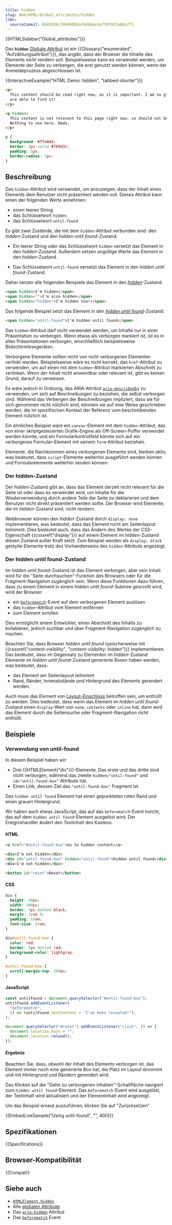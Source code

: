 ```yaml
---
title: hidden
slug: Web/HTML/Global_attributes/hidden
l10n:
  sourceCommit: 8b02826c79b090b5af0d68ae1ef39f932a66a7f1
---
```


{{HTMLSidebar("Global_attributes")}}

Das **`hidden`** [Globale Attribut](/de/docs/Web/HTML/Global_attributes) ist ein {{Glossary("enumerated", "Aufzählungsattribut")}}, das angibt, dass der Browser die Inhalte des Elements nicht rendern soll. Beispielsweise kann es verwendet werden, um Elemente der Seite zu verbergen, die erst genutzt werden können, wenn der Anmeldeprozess abgeschlossen ist.

{{InteractiveExample("HTML Demo: hidden", "tabbed-shorter")}}

```html interactive-example
<p>
  This content should be read right now, as it is important. I am so glad you
  are able to find it!
</p>

<p hidden>
  This content is not relevant to this page right now, so should not be seen.
  Nothing to see here. Nada.
</p>
```

```css interactive-example
p {
  background: #ffe8d4;
  border: 1px solid #f69d3c;
  padding: 5px;
  border-radius: 5px;
}
```

## Beschreibung

Das `hidden`-Attribut wird verwendet, um anzuzeigen, dass der Inhalt eines Elements dem Benutzer nicht präsentiert werden soll. Dieses Attribut kann einen der folgenden Werte annehmen:

- einen leeren String
- das Schlüsselwort `hidden`
- das Schlüsselwort `until-found`

Es gibt zwei Zustände, die mit dem `hidden`-Attribut verbunden sind: den _hidden_-Zustand und den _hidden until found_-Zustand.

- Ein leerer String oder das Schlüsselwort `hidden` versetzt das Element in den _hidden_-Zustand. Außerdem setzen ungültige Werte das Element in den _hidden_-Zustand.

- Das Schlüsselwort `until-found` versetzt das Element in den _hidden until found_-Zustand.

Daher setzen alle folgenden Beispiele das Element in den [_hidden_](#der_hidden-zustand)-Zustand:

```html
<span hidden>I'm hidden</span>
<span hidden="">I'm also hidden</span>
<span hidden="hidden">I'm hidden too!</span>
```

Das folgende Beispiel setzt das Element in den [_hidden until found_](#der_hidden_until_found-zustand)-Zustand:

```html
<span hidden="until-found">I'm hidden until found</span>
```

Das `hidden`-Attribut darf nicht verwendet werden, um Inhalte nur in einer Präsentation zu verbergen. Wenn etwas als verborgen markiert ist, ist es in allen Präsentationen verborgen, einschließlich beispielsweise Bildschirmlesegeräten.

Verborgene Elemente sollten nicht von nicht verborgenen Elementen verlinkt werden. Beispielsweise wäre es nicht korrekt, das `href`-Attribut zu verwenden, um auf einen mit dem `hidden`-Attribut markierten Abschnitt zu verlinken. Wenn der Inhalt nicht anwendbar oder relevant ist, gibt es keinen Grund, darauf zu verweisen.

Es wäre jedoch in Ordnung, das ARIA-Attribut [`aria-describedby`](/de/docs/Web/Accessibility/ARIA/Attributes/aria-describedby) zu verwenden, um sich auf Beschreibungen zu beziehen, die selbst verborgen sind. Während das Verbergen der Beschreibungen impliziert, dass sie für sich genommen nicht nützlich sind, könnten sie auf eine Weise geschrieben werden, die im spezifischen Kontext der Referenz vom beschreibenden Element nützlich ist.

Ein ähnliches Beispiel wäre ein `canvas`-Element mit dem `hidden`-Attribut, das von einer skriptgesteuerten Grafik-Engine als Off-Screen-Puffer verwendet werden könnte, und ein Formularkontrollfeld könnte sich auf ein verborgenes Formular-Element mit seinem `form`-Attribut beziehen.

Elemente, die Nachkommen eines verborgenen Elements sind, bleiben aktiv, was bedeutet, dass `script`-Elemente weiterhin ausgeführt werden können und Formularelemente weiterhin senden können.

### Der hidden-Zustand

Der _hidden_-Zustand gibt an, dass das Element derzeit nicht relevant für die Seite ist oder dass es verwendet wird, um Inhalte für die Wiederverwendung durch andere Teile der Seite zu deklarieren und dem Benutzer nicht direkt präsentiert werden sollte. Der Browser wird Elemente, die im _hidden_-Zustand sind, nicht rendern.

Webbrowser können den _hidden_-Zustand durch `display: none` implementieren, was bedeutet, dass das Element nicht am Seitenlayout teilnimmt. Dies bedeutet auch, dass das Ändern des Wertes der CSS-Eigenschaft {{cssxref("display")}} auf einem Element im _hidden_-Zustand diesen Zustand außer Kraft setzt. Zum Beispiel werden als `display: block` gestylte Elemente trotz des Vorhandenseins des `hidden`-Attributs angezeigt.

### Der hidden until found-Zustand

Im _hidden until found_-Zustand ist das Element verborgen, aber sein Inhalt wird für die "Seite durchsuchen"-Funktion des Browsers oder für die Fragment-Navigation zugänglich sein. Wenn diese Funktionen dazu führen, dass zu einem Element in einem _hidden until found_-Subtree gescrollt wird, wird der Browser:

- ein [`beforematch`](/de/docs/Web/API/Element/beforematch_event)-Event auf dem verborgenen Element auslösen
- das `hidden`-Attribut vom Element entfernen
- zum Element scrollen

Dies ermöglicht einem Entwickler, einen Abschnitt des Inhalts zu kollabieren, jedoch suchbar und über Fragment-Navigation zugänglich zu machen.

Beachten Sie, dass Browser _hidden until found_ typischerweise mit {{cssxref("content-visibility", "content-visibility: hidden")}} implementieren. Das bedeutet, dass im Gegensatz zu Elementen im _hidden_-Zustand Elemente im _hidden until found_-Zustand generierte Boxen haben werden, was bedeutet, dass:

- das Element am Seitenlayout teilnimmt
- Rand, Ränder, Innenabstände und Hintergrund des Elements gerendert werden.

Auch muss das Element von [Layout-Einschluss](/de/docs/Web/CSS/CSS_containment) betroffen sein, um enthüllt zu werden. Dies bedeutet, dass wenn das Element im _hidden until found_-Zustand einen `display`-Wert von `none`, `contents` oder `inline` hat, dann wird das Element durch die Seitensuche oder Fragment-Navigation nicht enthüllt.

## Beispiele

### Verwendung von until-found

In diesem Beispiel haben wir:

- Drei {{HTMLElement("div")}}-Elemente. Das erste und das dritte sind nicht verborgen, während das zweite `hidden="until-found"` und `id="until-found-box"` Attribute hat.
- Einen Link, dessen Ziel das `"until-found-box"` Fragment ist.

Das `hidden until found` Element hat einen gepunkteten roten Rand und einen grauen Hintergrund.

Wir haben auch etwas JavaScript, das auf das `beforematch`-Event horcht, das auf dem `hidden until found`-Element ausgelöst wird. Der Ereignishandler ändert den Textinhalt des Kastens.

#### HTML

```html
<a href="#until-found-box">Go to hidden content</a>

<div>I'm not hidden</div>
<div id="until-found-box" hidden="until-found">Hidden until found</div>
<div>I'm not hidden</div>
```

```html hidden
<button id="reset">Reset</button>
```

#### CSS

```css
div {
  height: 40px;
  width: 300px;
  border: 5px dashed black;
  margin: 1rem 0;
  padding: 1rem;
  font-size: 2rem;
}

div#until-found-box {
  color: red;
  border: 5px dotted red;
  background-color: lightgray;
}
```

```css hidden
#until-found-box {
  scroll-margin-top: 200px;
}
```

#### JavaScript

```js
const untilFound = document.querySelector("#until-found-box");
untilFound.addEventListener(
  "beforematch",
  () => (untilFound.textContent = "I've been revealed!"),
);
```

```js hidden
document.querySelector("#reset").addEventListener("click", () => {
  document.location.hash = "";
  document.location.reload();
});
```

#### Ergebnis

Beachten Sie, dass, obwohl der Inhalt des Elements verborgen ist, das Element immer noch eine generierte Box hat, die Platz im Layout einnimmt und mit Hintergrund und Rändern gerendert wird.

Das Klicken auf die "Gehe zu verborgenen Inhalten"-Schaltfläche navigiert zum `hidden until found`-Element. Das `beforematch`-Event wird ausgelöst, der Textinhalt wird aktualisiert und der Elementinhalt wird angezeigt.

Um das Beispiel erneut auszuführen, klicken Sie auf "Zurücksetzen".

{{EmbedLiveSample("Using until-found", "", 400)}}

## Spezifikationen

{{Specifications}}

## Browser-Kompatibilität

{{Compat}}

## Siehe auch

- [`HTMLElement.hidden`](/de/docs/Web/API/HTMLElement/hidden)
- Alle [globalen Attribute](/de/docs/Web/HTML/Global_attributes)
- Das [`aria-hidden`](/de/docs/Web/Accessibility/ARIA/Attributes/aria-hidden) Attribut
- Das [`beforematch`](/de/docs/Web/API/Element/beforematch_event) Event
